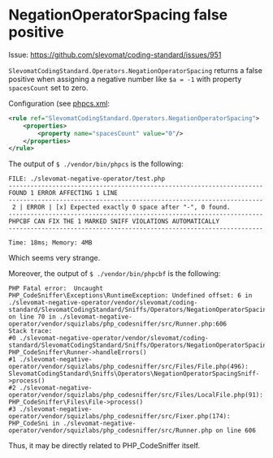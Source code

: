 # NegationOperatorSpacing false positive

Issue: https://github.com/slevomat/coding-standard/issues/951

`SlevomatCodingStandard.Operators.NegationOperatorSpacing` returns a false positive when
assigning a negative number like `$a = -1` with property `spacesCount` set to zero.

Configuration (see [phpcs.xml](phpcs.xml):

```xml
<rule ref="SlevomatCodingStandard.Operators.NegationOperatorSpacing">
    <properties>
        <property name="spacesCount" value="0"/>
    </properties>
</rule>
```

The output of `$ ./vendor/bin/phpcs` is the following:

```
FILE: ./slevomat-negative-operator/test.php
----------------------------------------------------------------------
FOUND 1 ERROR AFFECTING 1 LINE
----------------------------------------------------------------------
 2 | ERROR | [x] Expected exactly 0 space after "-", 0 found.
----------------------------------------------------------------------
PHPCBF CAN FIX THE 1 MARKED SNIFF VIOLATIONS AUTOMATICALLY
----------------------------------------------------------------------

Time: 18ms; Memory: 4MB
```

Which seems very strange.

Moreover, the output of `$ ./vendor/bin/phpcbf` is the following:

```
PHP Fatal error:  Uncaught PHP_CodeSniffer\Exceptions\RuntimeException: Undefined offset: 6 in ./slevomat-negative-operator/vendor/slevomat/coding-standard/SlevomatCodingStandard/Sniffs/Operators/NegationOperatorSpacingSniff.php on line 70 in ./slevomat-negative-operator/vendor/squizlabs/php_codesniffer/src/Runner.php:606
Stack trace:
#0 ./slevomat-negative-operator/vendor/slevomat/coding-standard/SlevomatCodingStandard/Sniffs/Operators/NegationOperatorSpacingSniff.php(70): PHP_CodeSniffer\Runner->handleErrors()
#1 ./slevomat-negative-operator/vendor/squizlabs/php_codesniffer/src/Files/File.php(496): SlevomatCodingStandard\Sniffs\Operators\NegationOperatorSpacingSniff->process()
#2 ./slevomat-negative-operator/vendor/squizlabs/php_codesniffer/src/Files/LocalFile.php(91): PHP_CodeSniffer\Files\File->process()
#3 ./slevomat-negative-operator/vendor/squizlabs/php_codesniffer/src/Fixer.php(174): PHP_CodeSni in ./slevomat-negative-operator/vendor/squizlabs/php_codesniffer/src/Runner.php on line 606
```

Thus, it may be directly related to PHP_CodeSniffer itself.

